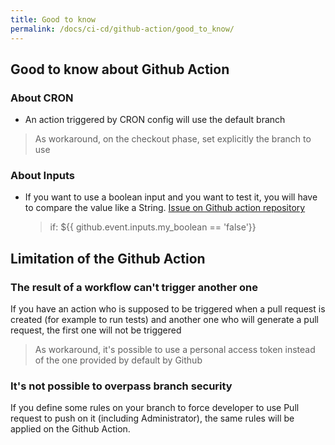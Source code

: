 ```yaml
---
title: Good to know
permalink: /docs/ci-cd/github-action/good_to_know/
---
```


## Good to know about Github Action

### About CRON

- An action triggered by CRON config will use the default branch

> As workaround, on the checkout phase, set explicitly the branch to use

### About Inputs

- If you want to use a boolean input and you want to test it, you will have to compare the value like a String. [Issue on Github action repository](https://github.com/actions/runner/issues/1483)
  > if: $\{\{ github.event.inputs.my_boolean == 'false'}}

## Limitation of the Github Action

### The result of a workflow can't trigger another one

If you have an action who is supposed to be triggered when a pull request is created (for example to run tests) and another one who will generate a pull request, the first one will not be triggered

> As workaround, it's possible to use a personal access token instead of the one provided by default by Github

### It's not possible to overpass branch security

If you define some rules on your branch to force developer to use Pull request to push on it (including Administrator), the same rules will be applied on the Github Action.
